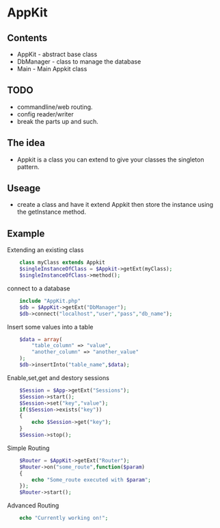 AppKit
======

## Contents
+	AppKit - abstract base class
+	DbManager - class to manage the database
+	Main - Main Appkit class

## TODO
+	commandline/web routing.
+	config reader/writer
+	break the parts up and such.

## The idea
+	Appkit is a class you can extend to give
	your classes the singleton pattern.
	
## Useage
+	create a class and have it extend Appkit
	then store the instance using the 
	getInstance method.
	
## Example

Extending an existing class
```php
	class myClass extends Appkit
	$singleInstanceOfClass = $Appkit->getExt(myClass);
	$singleInstanceOfClass->method();
```
connect to a database
```php
	include "AppKit.php"
	$db = $AppKit->getExt("DbManager");
	$db->connect("localhost","user","pass","db_name");
```

Insert some values into a table
```php
	$data = array(
		"table_column" => "value",
		"another_column" => "another_value"
	);
	$db->insertInto("table_name",$data);
```
Enable,set,get and destory sessions
```php
	$Session = $App->getExt("Sessions");
	$Session->start();
	$Session->set("key","value");
	if($Session->exists("key"))
	{
		echo $Session->get("key");
	}
	$Session->stop();
```
Simple Routing
```php
	$Router = $AppKit->getExt("Router");
	$Router->on("some_route",function($param)
	{
		echo "Some_route executed with $param";
	});
	$Router->start();
```
Advanced Routing
```php
	echo "Currently working on!";
```
